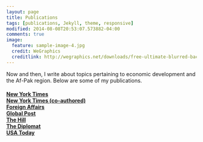 ```yaml
---
layout: page
title: Publications
tags: [publications, Jekyll, theme, responsive]
modified: 2014-08-08T20:53:07.573882-04:00
comments: true
image:
  feature: sample-image-4.jpg
  credit: WeGraphics
  creditlink: http://wegraphics.net/downloads/free-ultimate-blurred-background-pack/
---
```

Now and then, I write about topics pertaining to economic development and the Af-Pak region. Below are some of my publications.

<h4> <a href='http://nytweekly.com/columns/intelarchives/08-23-13/' target='_blank'>New York Times</a> <br> <a href='http://nytweekly.com/columns/intelarchives/12-14-12/' target='_blank'>New York Times (co-authored)</a> <br> <a href='https://www.foreignaffairs.com/authors/matiullah-amin' target='_blank'>Foreign Affairs</a> <br> <a href='http://www.globalpost.com/dispatches/globalpost-blogs/groundtruth/afghans-must-give-back-our-communities-barriers-hinder-them-' target='_blank'>Global Post</a> <br> <a href='http://thehill.com/blogs/congress-blog/foreign-policy/267897-restoring-confidence-key-to-success-in-afghanistan' target='_blank'>The Hill</a> <br> <a href='http://thediplomat.com/2012/03/staying-the-course-in-afghanistan/' target='_blank'>The Diplomat</a> <br> <a href='http://college.usatoday.com/2011/06/13/why-college-students-are-giving-back-more-than-ever/' target='_blank'>USA Today</a></h4>

<!-- ## Minimal Mistakes is all about:

* Responsive templates. Looking good on mobile, tablet, and desktop.
* Gracefully degrading in older browsers. Compatible with Internet Explorer 8+ and all modern browsers.
* Minimal embellishments -- content first.
* Optional large feature images for posts and pages.
* Simple and clear permalink structure.
* [Custom 404 page](http://mmistakes.github.io/minimal-mistakes/404.html) to get you started.
* Support for Disqus Comments -->

<!-- RESUME
<h3><a href="resume.pdf">Resume</a><h3> -->


<!-- <a markdown="0" href="{{ site.url }}/theme-setup" class="btn">Install Minimal Mistakes Theme</a> -->
